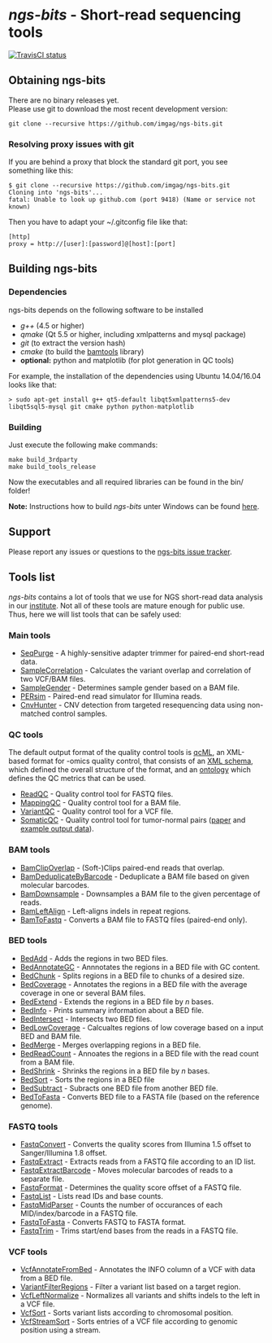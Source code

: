 # *ngs-bits* - Short-read sequencing tools

[![TravisCI status](https://api.travis-ci.org/imgag/ngs-bits.svg?branch=master)](https://travis-ci.org/imgag/ngs-bits/builds)

## Obtaining ngs-bits

There are no binary releases yet.  
Please use git to download the most recent development version:

    git clone --recursive https://github.com/imgag/ngs-bits.git

### Resolving proxy issues with git

If you are behind a proxy that block the standard git port, you see something like this:

    $ git clone --recursive https://github.com/imgag/ngs-bits.git
    Cloning into 'ngs-bits'...
    fatal: Unable to look up github.com (port 9418) (Name or service not known)

Then you have to adapt your ~/.gitconfig file like that:

    [http]
    proxy = http://[user]:[password]@[host]:[port]


## Building ngs-bits

### Dependencies

ngs-bits depends on the following software to be installed

* _g++_ (4.5 or higher)
* _qmake_ (Qt 5.5 or higher, including xmlpatterns and mysql package)
* _git_ (to extract the version hash)
* _cmake_ (to build the [bamtools](https://github.com/pezmaster31/bamtools) library)
* __optional:__ python and matplotlib (for plot generation in QC tools)

For example, the installation of the dependencies using Ubuntu 14.04/16.04 looks like that:

	> sudo apt-get install g++ qt5-default libqt5xmlpatterns5-dev libqt5sql5-mysql git cmake python python-matplotlib

### Building

Just execute the following make commands:

    make build_3rdparty
	make build_tools_release

Now the executables and all required libraries can be found in the bin/ folder!

**Note:** Instructions how to build *ngs-bits* unter Windows can be found [here](doc/install_win.md).

## Support

Please report any issues or questions to the [ngs-bits issue 
tracker](https://github.com/imgag/ngs-bits/issues).

## Tools list

_ngs-bits_ contains a lot of tools that we use for NGS short-read data analysis in our [institute](http://www.uni-tuebingen.de/Klinische_Genetik/start.html). Not all of these tools are mature enough for public use. Thus, here we will list tools that can be safely used:

### Main tools

* [SeqPurge](doc/SeqPurge/index.md) - A highly-sensitive adapter trimmer for paired-end short-read data.
* [SampleCorrelation](doc/SampleCorrelation/index.md) - Calculates the variant overlap and correlation of two VCF/BAM files.
* [SampleGender](doc/tools/SampleGender.md) - Determines sample gender based on a BAM file.
* [PERsim](doc/tools/PERsim.md) - Paired-end read simulator for Illumina reads.
* [CnvHunter](doc/CnvHunter/index.md) - CNV detection from targeted resequencing data using non-matched control samples.

### QC tools

The default output format of the quality control tools is [qcML](https://github.com/HUPO-PSI/qcML-development/), an XML-based format for -omics quality control, that consists of an [XML schema](https://github.com/HUPO-PSI/qcML-development/blob/master/schema/v0_0_8/qcML_0.0.8.xsd), which defined the overall structure of the format, and an [ontology](https://github.com/HUPO-PSI/qcML-development/blob/master/cv/qc-cv.obo) which defines the QC metrics that can be used.

* [ReadQC](doc/tools/ReadQC.md) - Quality control tool for FASTQ files.
* [MappingQC](doc/tools/MappingQC.md) - Quality control tool for a BAM file.
* [VariantQC](doc/tools/VariantQC.md) - Quality control tool for a VCF file.
* [SomaticQC](doc/tools/SomaticQC.md) - Quality control tool for tumor-normal pairs ([paper](https://www.ncbi.nlm.nih.gov/pubmed/28130233) and [example output data](doc/data/somatic_qc.zip?raw=true)).

### BAM tools

* [BamClipOverlap](doc/tools/BamClipOverlap.md) - (Soft-)Clips paired-end reads that overlap.
* [BamDeduplicateByBarcode](doc/tools/BamDeduplicateByBarcode.md) - Deduplicate a BAM file based on given molecular barcodes.
* [BamDownsample](doc/tools/BamDownsample.md) - Downsamples a BAM file to the given percentage of reads.
* [BamLeftAlign](doc/tools/BamLeftAlign.md) - Left-aligns indels in repeat regions.
* [BamToFastq](doc/tools/BamToFastq.md) - Converts a BAM file to FASTQ files (paired-end only).

### BED tools

* [BedAdd](doc/tools/BedAdd.md) - Adds the regions in two BED files.
* [BedAnnotateGC](doc/tools/BedAnnotateGC.md) - Annnotates the regions in a BED file with GC content.
* [BedChunk](doc/tools/BedChunk.md) - Splits regions in a BED file to chunks of a desired size.
* [BedCoverage](doc/tools/BedCoverage.md) - Annotates the regions in a BED file with the average coverage in one or several BAM files.
* [BedExtend](doc/tools/BedExtend.md) - Extends the regions in a BED file by _n_ bases.
* [BedInfo](doc/tools/BedInfo.md) - Prints summary information about a BED file.
* [BedIntersect](doc/tools/BedIntersect.md) - Intersects two BED files.
* [BedLowCoverage](doc/tools/BedLowCoverage.md) - Calcualtes regions of low coverage based on a input BED and BAM file.
* [BedMerge](doc/tools/BedMerge.md) - Merges overlapping regions in a BED file.
* [BedReadCount](doc/tools/BedReadCount.md) - Annoates the regions in a BED file with the read count from a BAM file.
* [BedShrink](doc/tools/BedShrink.md) - Shrinks the regions in a BED file by _n_ bases.
* [BedSort](doc/tools/BedSort.md) - Sorts the regions in a BED file
* [BedSubtract](doc/tools/BedSubtract.md) - Subracts one BED file from another BED file.
* [BedToFasta](doc/tools/BedToFasta.md) - Converts BED file to a FASTA file (based on the reference genome).

### FASTQ tools

* [FastqConvert](doc/tools/FastqConvert.md) - Converts the quality scores from Illumina 1.5 offset to Sanger/Illumina 1.8 offset. 
* [FastqExtract](doc/tools/FastqExtract.md) - Extracts reads from a FASTQ file according to an ID list.
* [FastqExtractBarcode](doc/tools/FastqExtractBarcode.md) - Moves molecular barcodes of reads to a separate file.
* [FastqFormat](doc/tools/FastqFormat.md) - Determines the quality score offset of a FASTQ file.
* [FastqList](doc/tools/FastqList.md) - Lists read IDs and base counts.
* [FastqMidParser](doc/tools/FastqMidParser.md) - Counts the number of occurances of each MID/index/barcode in a FASTQ file.
* [FastqToFasta](doc/tools/FastqToFasta.md) - Converts FASTQ to FASTA format.
* [FastqTrim](doc/tools/FastqTrim.md) - Trims start/end bases from the reads in a FASTQ file.

### VCF tools

* [VcfAnnotateFromBed](doc/tools/VcfAnnotateFromBed.md) - Annotates the INFO column of a VCF with data from a BED file.
* [VariantFilterRegions](doc/tools/VariantFilterRegions.md) - Filter a variant list based on a target region.
* [VcfLeftNormalize](doc/tools/VcfLeftNormalize.md) - Normalizes all variants and shifts indels to the left in a VCF file.
* [VcfSort](doc/tools/VcfSort.md) - Sorts variant lists according to chromosomal position.
* [VcfStreamSort](doc/tools/VcfStreamSort.md) - Sorts entries of a VCF file according to genomic position using a stream.


  























